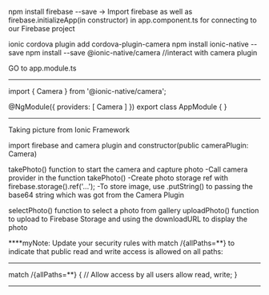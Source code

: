 npm install firebase --save
-> Import firebase as well as firebase.initializeApp(in constructor) in app.component.ts for connecting to our Firebase project

ionic cordova plugin add cordova-plugin-camera
npm install ionic-native --save 
npm install --save @ionic-native/camera //interact with camera plugin

GO to app.module.ts
*************************************************************************************
import { Camera } from '@ionic-native/camera';

@NgModule({
  providers: [
    Camera
  ]
})
export class AppModule { }
**************************************************************************************
Taking picture from Ionic Framework 

import firebase and camera plugin and constructor(public cameraPlugin: Camera) 

takePhoto() function to start the camera and capture photo
-Call camera provider in the function takePhoto()
-Create photo storage ref with firebase.storage().ref('...');
-To store image, use .putString() to passing the base64 string which was got from the Camera Plugin

selectPhoto() function to select a photo from gallery
uploadPhoto() function to upload to Firebase Storage and using the downloadURL to display the photo


****myNote: Update your security rules with match /{allPaths=**} to indicate that public read and write access is allowed on all paths: 
**************************************************************************************
match /{allPaths=**} {
      // Allow access by all users
      allow read, write;
    }
*************************************************************************************

